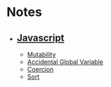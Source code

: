 # Notes
+ ## [Javascript](https://github.com/teddy-teem/Notes/blob/master/Javascript.md#javascript-note)
  * [Mutability](https://github.com/teddy-teem/Notes/blob/master/Javascript.md#mutability)
  * [Accidental Global Variable](https://github.com/teddy-teem/Notes/blob/master/Javascript.md#accidental-global-variable)
  * [Coercion](https://github.com/teddy-teem/Notes/blob/master/Javascript.md#coercion)
  * [Sort](https://github.com/teddy-teem/Notes/blob/master/Javascript.md#sort)
